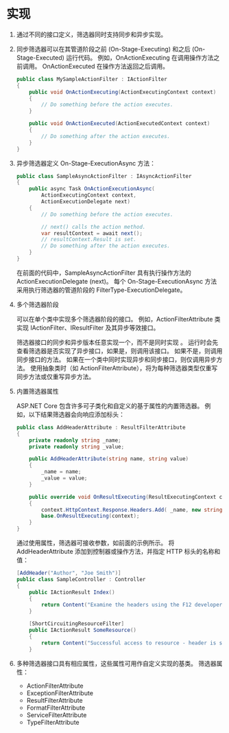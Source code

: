 # 实现

1. 通过不同的接口定义，筛选器同时支持同步和异步实现。

2. 同步筛选器可以在其管道阶段之前 (On-Stage-Executing) 和之后 (On-Stage-Executed) 运行代码。 例如，OnActionExecuting 在调用操作方法之前调用。 OnActionExecuted 在操作方法返回之后调用。

    ```C#
    public class MySampleActionFilter : IActionFilter
    {
        public void OnActionExecuting(ActionExecutingContext context)
        {
            // Do something before the action executes.
        }

        public void OnActionExecuted(ActionExecutedContext context)
        {
            // Do something after the action executes.
        }
    }
    ```

3. 异步筛选器定义 On-Stage-ExecutionAsync 方法：

    ```C#
    public class SampleAsyncActionFilter : IAsyncActionFilter
    {
        public async Task OnActionExecutionAsync(
            ActionExecutingContext context,
            ActionExecutionDelegate next)
        {
            // Do something before the action executes.

            // next() calls the action method.
            var resultContext = await next();
            // resultContext.Result is set.
            // Do something after the action executes.
        }
    }
    ```

    在前面的代码中，SampleAsyncActionFilter 具有执行操作方法的 ActionExecutionDelegate (next)。 每个 On-Stage-ExecutionAsync 方法采用执行筛选器的管道阶段的 FilterType-ExecutionDelegate。

4. 多个筛选器阶段

    可以在单个类中实现多个筛选器阶段的接口。 例如，ActionFilterAttribute 类实现 IActionFilter、IResultFilter 及其异步等效接口。

    筛选器接口的同步和异步版本任意实现一个，而不是同时实现 。 运行时会先查看筛选器是否实现了异步接口，如果是，则调用该接口。 如果不是，则调用同步接口的方法。 如果在一个类中同时实现异步和同步接口，则仅调用异步方法。 使用抽象类时（如 ActionFilterAttribute），将为每种筛选器类型仅重写同步方法或仅重写异步方法。

5. 内置筛选器属性

    ASP.NET Core 包含许多可子类化和自定义的基于属性的内置筛选器。 例如，以下结果筛选器会向响应添加标头：

    ```C#
    public class AddHeaderAttribute : ResultFilterAttribute
    {
        private readonly string _name;
        private readonly string _value;

        public AddHeaderAttribute(string name, string value)
        {
            _name = name;
            _value = value;
        }

        public override void OnResultExecuting(ResultExecutingContext context)
        {
            context.HttpContext.Response.Headers.Add( _name, new string[] { _value });
            base.OnResultExecuting(context);
        }
    }
    ```

    通过使用属性，筛选器可接收参数，如前面的示例所示。 将 AddHeaderAttribute 添加到控制器或操作方法，并指定 HTTP 标头的名称和值：

    ```C#
    [AddHeader("Author", "Joe Smith")]
    public class SampleController : Controller
    {
        public IActionResult Index()
        {
            return Content("Examine the headers using the F12 developer tools.");
        }

        [ShortCircuitingResourceFilter]
        public IActionResult SomeResource()
        {
            return Content("Successful access to resource - header is set.");
        }
    ```

6. 多种筛选器接口具有相应属性，这些属性可用作自定义实现的基类。
    筛选器属性：
    - ActionFilterAttribute
    - ExceptionFilterAttribute
    - ResultFilterAttribute
    - FormatFilterAttribute
    - ServiceFilterAttribute
    - TypeFilterAttribute
